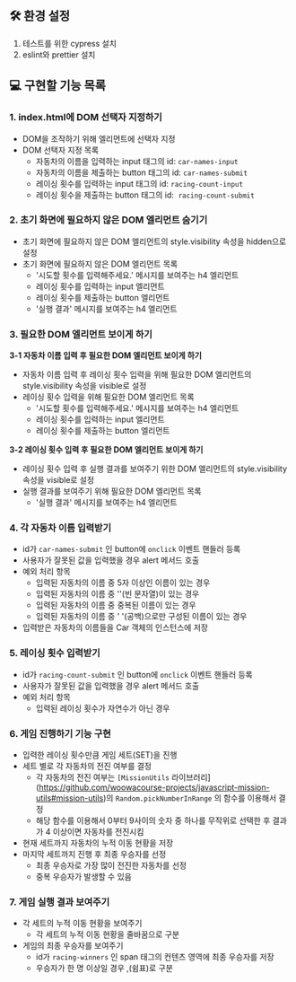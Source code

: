 ## 🛠 환경 설정
1. 테스트를 위한 cypress 설치
2. eslint와 prettier 설치

## 💻 구현할 기능 목록
### 1. index.html에 DOM 선택자 지정하기
- DOM을 조작하기 위해 엘리먼트에 선택자 지정
- DOM 선택자 지정 목록
    - 자동차의 이름을 입력하는 input 태그의 id: `car-names-input`
    - 자동차의 이름을 제출하는 button 태그의 id: `car-names-submit`
    - 레이싱 횟수를 입력하는 input 태그의 id: `racing-count-input`
    - 레이싱 횟수을 제출하는 button 태그의 id:  `racing-count-submit`

### 2. 초기 화면에 필요하지 않은 DOM 엘리먼트 숨기기
- 초기 화면에 필요하지 않은 DOM 엘리먼트의 style.visibility 속성을 hidden으로 설정
- 초기 화면에 필요하지 않은 DOM 엘리먼트 목록
    - '시도할 횟수를 입력해주세요.' 메시지를 보여주는 h4 엘리먼트
    - 레이싱 횟수를 입력하는 input 엘리먼트
    - 레이싱 횟수를 제출하는 button 엘리먼트
    - '실행 결과' 메시지를 보여주는 h4 엘리먼트

### 3. 필요한 DOM 엘리먼트 보이게 하기
**3-1 자동차 이름 입력 후 필요한 DOM 엘리먼트 보이게 하기**
- 자동차 이름 입력 후 레이싱 횟수 입력을 위해 필요한 DOM 엘리먼트의 style.visibility 속성을 visible로 설정
- 레이싱 횟수 입력을 위해 필요한 DOM 엘리먼트 목록
    - '시도할 횟수를 입력해주세요.' 메시지를 보여주는 h4 엘리먼트
    - 레이싱 횟수를 입력하는 input 엘리먼트
    - 레이싱 횟수를 제출하는 button 엘리먼트

**3-2 레이싱 횟수 입력 후 필요한 DOM 엘리먼트 보이게 하기**
- 레이싱 횟수 입력 후 실행 결과를 보여주기 위한 DOM 엘리먼트의 style.visibility 속성을 visible로 설정
- 실행 결과를 보여주기 위해 필요한 DOM 엘리먼트 목록
    - '실행 결과' 메시지를 보여주는 h4 엘리먼트

### 4. 각 자동차 이름 입력받기
- id가 `car-names-submit` 인 button에 `onclick` 이벤트 핸들러 등록
- 사용자가 잘못된 값을 입력했을 경우 alert 메서드 호출
- 예외 처리 항목
    - 입력된 자동차의 이름 중 5자 이상인 이름이 있는 경우
    - 입력된 자동차의 이름 중 ''(빈 문자열)이 있는 경우
    - 입력된 자동차의 이름 중 중복된 이름이 있는 경우
    - 입력된 자동차의 이름 중 ' '(공백)으로만 구성된 이름이 있는 경우
- 입력받은 자동차의 이름들을 Car 객체의 인스턴스에 저장

### 5. 레이싱 횟수 입력받기
- id가 `racing-count-submit` 인 button에 `onclick` 이벤트 핸들러 등록
- 사용자가 잘못된 값을 입력했을 경우 alert 메서드 호출
- 예외 처리 항목
    - 입력된 레이싱 횟수가 자연수가 아닌 경우

### 6. 게임 진행하기 기능 구현
- 입력한 레이싱 횟수만큼 게임 세트(SET)을 진행
- 세트 별로 각 자동차의 전진 여부를 결정
    - 각 자동차의 전진 여부는 `[MissionUtils` 라이브러리](https://github.com/woowacourse-projects/javascript-mission-utils#mission-utils)의 `Random.pickNumberInRange` 의 함수를 이용해서 결정
    - 해당 함수를 이용해서 0부터 9사이의 숫자 중 하나를 무작위로 선택한 후 결과가 4 이상이면 자동차를 전진시킴
- 현재 세트까지 자동차의 누적 이동 현황을 저장
- 마지막 세트까지 진행 후 최종 우승자를 선정
    - 최종 우승자로 가장 많이 전진한 자동차를 선정
    - 중복 우승자가 발생할 수 있음

### 7. 게임 실행 결과 보여주기
- 각 세트의 누적 이동 현황을 보여주기
    - 각 세트의 누적 이동 현황을 줄바꿈으로 구분
- 게임의 최종 우승자를 보여주기
    - id가 `racing-winners` 인 span 태그의 컨텐츠 영역에 최종 우승자를 저장
    - 우승자가 한 명 이상일 경우 ,(쉼표)로 구분

